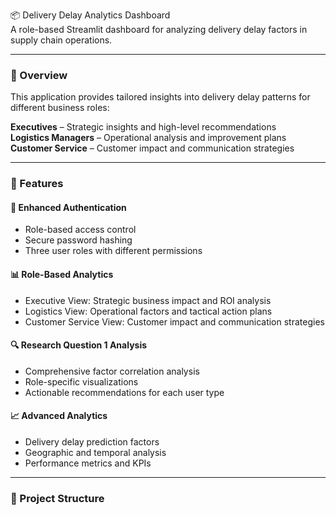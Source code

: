 📦 Delivery Delay Analytics Dashboard  
A role-based Streamlit dashboard for analyzing delivery delay factors in supply chain operations.

---

### 🎯 Overview  
This application provides tailored insights into delivery delay patterns for different business roles:  

**Executives** – Strategic insights and high-level recommendations  
**Logistics Managers** – Operational analysis and improvement plans  
**Customer Service** – Customer impact and communication strategies  

---

### 🚀 Features
#### 🔐 Enhanced Authentication
- Role-based access control  
- Secure password hashing  
- Three user roles with different permissions  

#### 📊 Role-Based Analytics
- Executive View: Strategic business impact and ROI analysis  
- Logistics View: Operational factors and tactical action plans  
- Customer Service View: Customer impact and communication strategies  

#### 🔍 Research Question 1 Analysis
- Comprehensive factor correlation analysis  
- Role-specific visualizations  
- Actionable recommendations for each user type  

#### 📈 Advanced Analytics
- Delivery delay prediction factors  
- Geographic and temporal analysis  
- Performance metrics and KPIs  

---

### 📁 Project Structure
